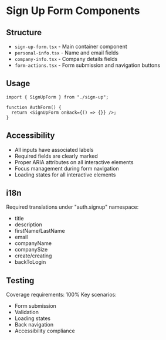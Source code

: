 
# Sign Up Form Components

## Structure
- `sign-up-form.tsx` - Main container component
- `personal-info.tsx` - Name and email fields
- `company-info.tsx` - Company details fields
- `form-actions.tsx` - Form submission and navigation buttons

## Usage
```tsx
import { SignUpForm } from "./sign-up";

function AuthForm() {
  return <SignUpForm onBack={() => {}} />;
}
```

## Accessibility
- All inputs have associated labels
- Required fields are clearly marked
- Proper ARIA attributes on all interactive elements
- Focus management during form navigation
- Loading states for all interactive elements

## i18n
Required translations under "auth.signup" namespace:
- title
- description
- firstName/LastName
- email
- companyName
- companySize
- create/creating
- backToLogin

## Testing
Coverage requirements: 100%
Key scenarios:
- Form submission
- Validation
- Loading states
- Back navigation
- Accessibility compliance
